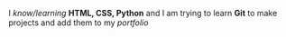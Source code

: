 I *know/learning* **HTML, CSS, Python** and I am trying to learn **Git** to make projects and add them to my *portfolio*
